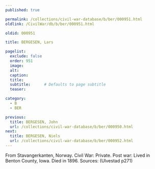 ```yaml
---
published: true

permalink: /collections/civil-war-database/b/ber/000951.html
oldlink: /CivilWar/db/b/ber/000951.html

oldid: 000951

title: BERGESEN, Lars

pagelist:
  exclude: false
  order: 951
  image: 
  alt:
  caption:
  title:
  subtitle:      # Defaults to page subtitle
  teaser:

category: 
  - B 
  - BER

previous:
  title: BERGESEN, John
  url: /collections/civil-war-database/b/ber/000950.html  
next:
  title: BERGESEN, Niels
  url: /collections/civil-war-database/b/ber/000952.html   
---
```

From Stavangerkanten, Norway. Civil War: Private. Post war: Lived in Benton County, Iowa. Died in 1896. Sources: (Ulvestad p271)